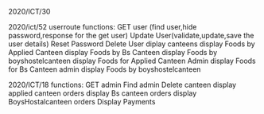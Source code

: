 2020/ICT/30


2020/ict/52
userroute functions:
  GET user (find user,hide password,response for the get user)
  Update User(validate,update,save the user details)
  Reset Password
  Delete User
  diplay canteens
  display Foods by Applied Canteen
  display Foods by Bs Canteen
  display Foods by boyshostelcanteen
  display Foods for Applied Canteen Admin
  display Foods for Bs Canteen admin
  display Foods by boyshostelcanteen

2020/ICT/18
functions:
GET admin
Find admin
Delete canteen
display applied canteen orders
display Bs canteen orders
display BoysHostalcanteen orders
Display Payments
